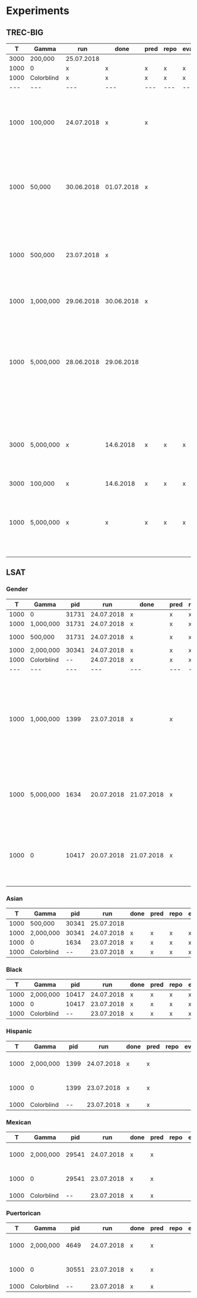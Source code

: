 # Experiments

## TREC-BIG

| T | Gamma | run | done | pred | repo | eval | comments |
| --- | --- | --- | ---| --- | --- | --- | --- |
| 3000 | 200,000 | 25.07.2018 |  |  |  |  |  |
| 1000 | 0 | x | x | x | x | x | |
| 1000 | Colorblind | x | x | x | x | x | |
| --- | --- | --- | ---| --- | --- | --- | --- |
| 1000 | 100,000 | 24.07.2018 | x | x |  |  | FAILED: number of iterations too small, gamma small enough though |
| 1000 | 50,000 | 30.06.2018 | 01.07.2018 | x |  |  | Gamma might be to large for the small gamma case, have to wait to find large gamma first|
| 1000 | 500,000 | 23.07.2018 | x |  |  |  | FAILED: gamma too large, cost function looks weird; running on LSAT server with PID 31731 |
| 1000 | 1,000,000 | 29.06.2018 | 30.06.2018 | x |  |  | FAILED; gamma still too large |
| 1000 | 5,000,000 | 28.06.2018 | 29.06.2018 |  |  |  | trying with dataset with continuous scores, using 50 queries for training, but only 200 candidates --> gamma too large, convergence looked weird |
| 3000 | 5,000,000 | x | 14.6.2018 | x | x | x | higher iterations did not make women to be distributed evenly, but also rates all women to top positions |
| 3000 | 100,000 | x | 14.6.2018 | x | x | x | |
| 1000 | 5,000,000 | x | x | x | x | x | made all women appear in top positions, super weird, trying to have better convergence |

## LSAT

### Gender

| T | Gamma | pid | run | done | pred | repo | eval | comments |
| --- | --- | --- | --- | ---| --- | --- | --- | --- |
| 1000 | 0 | 31731 | 24.07.2018 | x | x | x | x |  |
| 1000 | 1,000,000 | 31731 | 24.07.2018 | x | x | x | x |  |
| 1000 | 500,000 | 31731 | 24.07.2018 | x | x | x | x | might be a bit too small |
| 1000 | 2,000,000 | 30341 | 24.07.2018 | x | x | x | x |  |
| 1000 | Colorblind | -- | 24.07.2018 | x | x | x | x | |
| --- | --- | --- | --- | ---| --- | --- | --- | --- |
| 1000 | 1,000,000 | 1399 | 23.07.2018 | x | x | | | gamma seems to be still too small, because mean of positions of protected and non-protected group is not yet equal|
| 1000 | 5,000,000 | 1634 | 20.07.2018 | 21.07.2018 | x | | | FAILED; subsampled dataset, now has ~1700 candidates in training set |
| 1000 | 0 | 10417 | 20.07.2018 | 21.07.2018 | x | | | FAILED; subsampled dataset, now has ~1700 candidates in training set |



### Asian

| T | Gamma | pid | run | done | pred | repo | eval | comments |
| --- | --- | --- | --- | ---| --- | --- | --- | --- |
| 1000 | 500,000 | 30341 | 25.07.2018 |  |  |  |  |  |
| 1000 | 2,000,000 | 30341 | 24.07.2018 | x | x | x | x |  |
| 1000 | 0 | 1634 | 23.07.2018 | x | x | x | x |  |
| 1000 | Colorblind | -- | 23.07.2018 | x | x | x | x | |


### Black

| T | Gamma | pid | run | done | pred | repo | eval | comments |
| --- | --- | --- | --- | ---| --- | --- | --- | --- |
| 1000 | 2,000,000 | 10417 | 24.07.2018 | x | x | x | x |  |
| 1000 | 0 | 10417 | 23.07.2018 | x | x | x | x |  |
| 1000 | Colorblind | -- | 23.07.2018 | x | x | x | x |


### Hispanic

| T | Gamma | pid | run | done | pred | repo | eval | comments |
| --- | --- | --- | --- | ---| --- | --- | --- | --- |
| 1000 | 2,000,000 | 1399 | 24.07.2018 | x | x | | | running on TREC server |
| 1000 | 0 | 1399 | 23.07.2018 | x | x | | | running on TREC server |
| 1000 | Colorblind | -- | 23.07.2018 | x | x | | |


### Mexican

| T | Gamma | pid | run | done | pred | repo | eval | comments |
| --- | --- | --- | --- | ---| --- | --- | --- | --- |
| 1000 | 2,000,000 | 29541 | 24.07.2018 | x | x | | | running on TREC server |
| 1000 | 0 | 29541 | 23.07.2018 | x | x | | | running on TREC server |
| 1000 | Colorblind | -- | 23.07.2018 | x | x | | |



### Puertorican

| T | Gamma | pid | run | done | pred | repo | eval | comments |
| --- | --- | --- | --- | ---| --- | --- | --- | --- |
| 1000 | 2,000,000 | 4649 | 24.07.2018 | x | x | | | running on TREC server |
| 1000 | 0 | 30551 | 23.07.2018 | x | x | | | running on TREC server |
| 1000 | Colorblind | -- | 23.07.2018 | x | x | | |

